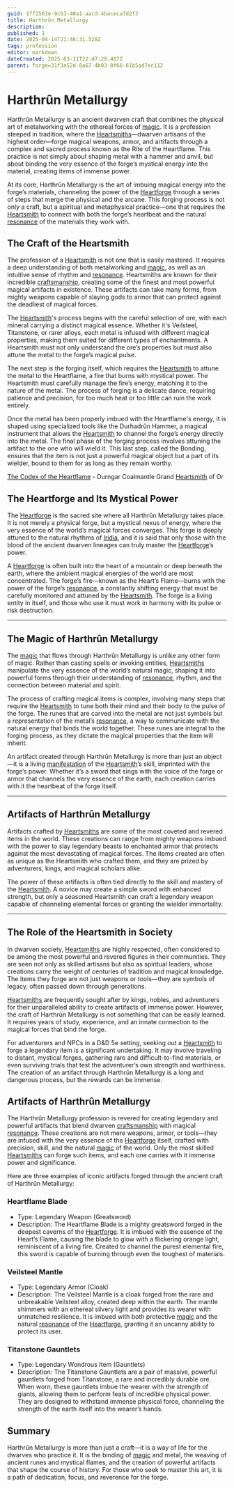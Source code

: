 ```yaml
---
guid: 1ff2563e-9cb3-40a1-aacd-4baceca7d2f3
title: Harthrûn Metallurgy
description: 
published: 1
date: 2025-04-14T21:46:31.528Z
tags: profession
editor: markdown
dateCreated: 2025-03-11T22:47:20.407Z
parent: forge=31f3a52d-8a67-4b03-8f66-61b5ad7ec112
---
```


# Harthrûn Metallurgy

Harthrûn Metallurgy is an ancient dwarven craft that combines the physical art of metalworking with the ethereal forces of [magic](/structure/mechanic/magic.md). It is a profession steeped in tradition, where the [Heartsmiths](/raw/20250501/profession/heartsmith.md)—dwarven artisans of the highest order—forge magical weapons, armor, and artifacts through a complex and sacred process known as the Rite of the Heartflame. This practice is not simply about shaping metal with a hammer and anvil, but about binding the very essence of the forge’s mystical energy into the material, creating items of immense power.

At its core, Harthrûn Metallurgy is the art of imbuing magical energy into the forge’s materials, channeling the power of the [Heartforge](/geography/settlement/city/city-of-or/heartforge.md) through a series of steps that merge the physical and the arcane. This forging process is not only a craft, but a spiritual and metaphysical practice—one that requires the [Heartsmith](/raw/20250501/profession/heartsmith.md) to connect with both the forge’s heartbeat and the natural [resonance](/raw/20250501/resonance/resonance.md) of the materials they work with.

## The Craft of the Heartsmith

The profession of a [Heartsmith](/raw/20250501/profession/heartsmith.md) is not one that is easily mastered. It requires a deep understanding of both metalworking and [magic](/structure/mechanic/magic.md), as well as an intuitive sense of rhythm and [resonance](/raw/20250501/resonance/resonance.md). Heartsmiths are known for their incredible [craftsmanship](/raw/20250501/craftsmanship/craftsmanship.md), creating some of the finest and most powerful magical artifacts in existence. These artifacts can take many forms, from mighty weapons capable of slaying gods to armor that can protect against the deadliest of magical forces.

The [Heartsmith](/raw/20250501/profession/heartsmith.md)'s process begins with the careful selection of ore, with each mineral carrying a distinct magical essence. Whether it's Veilsteel, Titanstone, or rarer alloys, each metal is infused with different magical properties, making them suited for different types of enchantments. A Heartsmith must not only understand the ore’s properties but must also attune the metal to the forge’s magical pulse.

The next step is the forging itself, which requires the [Heartsmith](/raw/20250501/profession/heartsmith.md) to attune the metal to the Heartflame, a fire that burns with mystical power. The Heartsmith must carefully manage the fire’s energy, matching it to the nature of the metal. The process of forging is a delicate dance, requiring patience and precision, for too much heat or too little can ruin the work entirely.

Once the metal has been properly imbued with the Heartflame's energy, it is shaped using specialized tools like the Durhadrûn Hammer, a magical instrument that allows the [Heartsmith](/raw/20250501/profession/heartsmith.md) to channel the forge’s energy directly into the metal. The final phase of the forging process involves attuning the artifact to the one who will wield it. This last step, called the Bonding, ensures that the item is not just a powerful magical object but a part of its wielder, bound to them for as long as they remain worthy.

[The Codex of the Heartflame](/geography/settlement/city/city-of-or/heartforge/the-codex-of-the-heartflame.md) - Durngar Coalmantle Grand [Heartsmith](/raw/20250501/profession/heartsmith.md) of Or 


## The Heartforge and Its Mystical Power

The [Heartforge](/geography/settlement/city/city-of-or/heartforge.md) is the sacred site where all Harthrûn Metallurgy takes place. It is not merely a physical forge, but a mystical nexus of energy, where the very essence of the world’s magical forces converges. This forge is deeply attuned to the natural rhythms of [Iridia](/geography/world/iridia.md), and it is said that only those with the blood of the ancient dwarven lineages can truly master the [Heartforge](/raw/20250501/forge/heartforge.md)’s power.

A [Heartforge](/geography/settlement/city/city-of-or/heartforge.md) is often built into the heart of a mountain or deep beneath the earth, where the ambient magical energies of the world are most concentrated. The forge’s fire—known as the Heart’s Flame—burns with the power of the forge’s [resonance](/raw/20250501/resonance/resonance.md), a constantly shifting energy that must be carefully monitored and attuned by the [Heartsmith](/raw/20250501/profession/heartsmith.md). The forge is a living entity in itself, and those who use it must work in harmony with its pulse or risk destruction.

---

## The Magic of Harthrûn Metallurgy

The [magic](/structure/mechanic/magic.md) that flows through Harthrûn Metallurgy is unlike any other form of magic. Rather than casting spells or invoking entities, [Heartsmiths](/raw/20250501/profession/heartsmith.md) manipulate the very essence of the world’s natural magic, shaping it into powerful forms through their understanding of [resonance](/raw/20250501/resonance/resonance.md), rhythm, and the connection between material and spirit.

The process of crafting magical items is complex, involving many steps that require the [Heartsmith](/raw/20250501/profession/heartsmith.md) to tune both their mind and their body to the pulse of the forge. The runes that are carved into the metal are not just symbols but a representation of the metal’s [resonance](/raw/20250501/resonance/resonance.md), a way to communicate with the natural energy that binds the world together. These runes are integral to the forging process, as they dictate the magical properties that the item will inherit.

An artifact created through Harthrûn Metallurgy is more than just an object—it is a living [manifestation](/structure/chronological/event/manifestation.md) of the [Heartsmith](/raw/20250501/profession/heartsmith.md)’s skill, imprinted with the forge’s power. Whether it’s a sword that sings with the voice of the forge or armor that channels the very essence of the earth, each creation carries with it the heartbeat of the forge itself.

---

## Artifacts of Harthrûn Metallurgy

Artifacts crafted by [Heartsmiths](/raw/20250501/profession/heartsmith.md) are some of the most coveted and revered items in the world. These creations can range from mighty weapons imbued with the power to slay legendary beasts to enchanted armor that protects against the most devastating of magical forces. The items created are often as unique as the Heartsmith who crafted them, and they are prized by adventurers, kings, and magical scholars alike.

The power of these artifacts is often tied directly to the skill and mastery of the [Heartsmith](/raw/20250501/profession/heartsmith.md). A novice may create a simple sword with enhanced strength, but only a seasoned Heartsmith can craft a legendary weapon capable of channeling elemental forces or granting the wielder immortality.

---

## The Role of the Heartsmith in Society

In dwarven society, [Heartsmiths](/raw/20250501/profession/heartsmith.md) are highly respected, often considered to be among the most powerful and revered figures in their communities. They are seen not only as skilled artisans but also as spiritual leaders, whose creations carry the weight of centuries of tradition and magical knowledge. The items they forge are not just weapons or tools—they are symbols of legacy, often passed down through generations.

[Heartsmiths](/raw/20250501/profession/heartsmith.md) are frequently sought after by kings, nobles, and adventurers for their unparalleled ability to create artifacts of immense power. However, the craft of Harthrûn Metallurgy is not something that can be easily learned. It requires years of study, experience, and an innate connection to the magical forces that bind the forge.

For adventurers and NPCs in a D&D 5e setting, seeking out a [Heartsmith](/raw/20250501/profession/heartsmith.md) to forge a legendary item is a significant undertaking. It may involve traveling to distant, mystical forges, gathering rare and difficult-to-find materials, or even surviving trials that test the adventurer’s own strength and worthiness. The creation of an artifact through Harthrûn Metallurgy is a long and dangerous process, but the rewards can be immense.

## Artifacts of Harthrûn Metallurgy

The Harthrûn Metallurgy profession is revered for creating legendary and powerful artifacts that blend dwarven [craftsmanship](/raw/20250501/craftsmanship/craftsmanship.md) with magical [resonance](/raw/20250501/resonance/resonance.md). These creations are not mere weapons, armor, or tools—they are infused with the very essence of the [Heartforge](/geography/settlement/city/city-of-or/heartforge.md) itself, crafted with precision, skill, and the natural [magic](/structure/mechanic/magic.md) of the world. Only the most skilled [Heartsmiths](/raw/20250501/profession/heartsmith.md) can forge such items, and each one carries with it immense power and significance.

Here are three examples of iconic artifacts forged through the ancient craft of Harthrûn Metallurgy:

### Heartflame Blade
   - Type: Legendary Weapon (Greatsword)
   - Description: The Heartflame Blade is a mighty greatsword forged in the deepest caverns of the [Heartforge](/geography/settlement/city/city-of-or/heartforge.md). It is imbued with the essence of the Heart’s Flame, causing the blade to glow with a flickering orange light, reminiscent of a living fire. Created to channel the purest elemental fire, this sword is capable of burning through even the toughest of materials.

### Veilsteel Mantle
   - Type: Legendary Armor (Cloak)
   - Description: The Veilsteel Mantle is a cloak forged from the rare and unbreakable Veilsteel alloy, created deep within the earth. The mantle shimmers with an ethereal silvery light and provides its wearer with unmatched resilience. It is imbued with both protective [magic](/structure/mechanic/magic.md) and the natural [resonance](/raw/20250501/resonance/resonance.md) of the [Heartforge](/geography/settlement/city/city-of-or/heartforge.md), granting it an uncanny ability to protect its user.

### Titanstone Gauntlets
   - Type: Legendary Wondrous Item (Gauntlets)
   - Description: The Titanstone Gauntlets are a pair of massive, powerful gauntlets forged from Titanstone, a rare and incredibly durable ore. When worn, these gauntlets imbue the wearer with the strength of giants, allowing them to perform feats of incredible physical power. They are designed to withstand immense physical force, channeling the strength of the earth itself into the wearer’s hands.


## Summary

Harthrûn Metallurgy is more than just a craft—it is a way of life for the dwarves who practice it. It is the binding of [magic](/structure/mechanic/magic.md) and metal, the weaving of ancient runes and mystical flames, and the creation of powerful artifacts that shape the course of history. For those who seek to master this art, it is a path of dedication, focus, and reverence for the forge.
